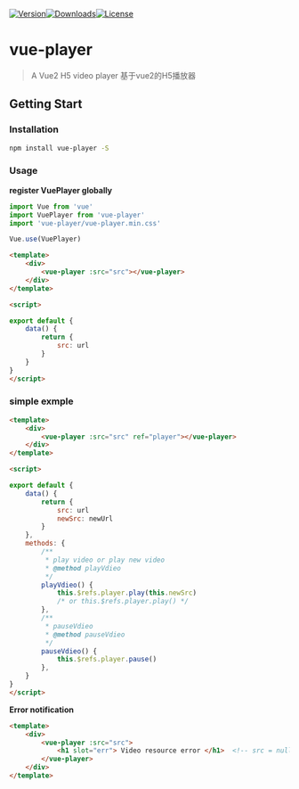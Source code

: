 [![Version](http://img.shields.io/npm/v/vue-player.svg)](https://www.npmjs.com/package/vue-player)[![Downloads](http://img.shields.io/npm/dm/vue-player-plugin.svg)](https://www.npmjs.com/package/vue-player-plugin)[![License](https://img.shields.io/npm/l/vue-player.svg?style=flat)](https://opensource.org/licenses/MIT)

# vue-player
> A Vue2 H5 video player 基于vue2的H5播放器  

## Getting Start
### Installation

``` bash
npm install vue-player -S
```

### Usage

**register VuePlayer globally**
``` javascript
import Vue from 'vue'
import VuePlayer from 'vue-player'
import 'vue-player/vue-player.min.css'

Vue.use(VuePlayer)
```
``` html
<template>
	<div>
		<vue-player :src="src"></vue-player>
	</div>
</template>

<script>

export default {
	data() {
		return {
			src: url
		}
	}
}
</script>
```

### simple exmple

``` html
<template>
	<div>
		<vue-player :src="src" ref="player"></vue-player>
	</div>
</template>

<script>

export default {
	data() {
		return {
			src: url
			newSrc: newUrl
		}
	},
	methods: {
		/**
		 * play video or play new video
		 * @method playVdieo
		 */
		playVdieo() {
			this.$refs.player.play(this.newSrc)
			/* or this.$refs.player.play() */
		},
		/**
		 * pauseVdieo
		 * @method pauseVdieo
		 */
		pauseVdieo() {
			this.$refs.player.pause()
		},
	}
}
</script>
```

**Error notification**
``` html
<template>
	<div>
		<vue-player :src="src">
			<h1 slot="err"> Video resource error </h1>  <!-- src = null or error -->
		</vue-player>
	</div>
</template>
```
